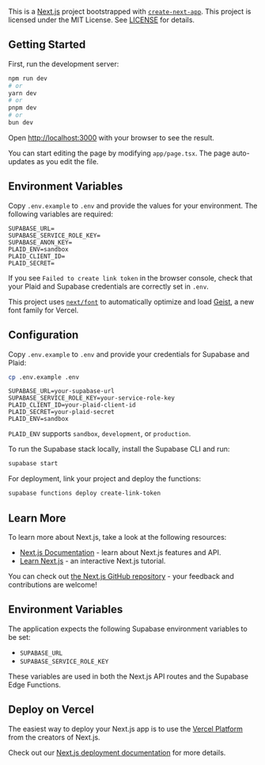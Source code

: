 This is a [Next.js](https://nextjs.org) project bootstrapped with [`create-next-app`](https://nextjs.org/docs/app/api-reference/cli/create-next-app).
This project is licensed under the MIT License. See [LICENSE](LICENSE) for details.

## Getting Started

First, run the development server:

```bash
npm run dev
# or
yarn dev
# or
pnpm dev
# or
bun dev
```

Open [http://localhost:3000](http://localhost:3000) with your browser to see the result.

You can start editing the page by modifying `app/page.tsx`. The page auto-updates as you edit the file.

## Environment Variables

Copy `.env.example` to `.env` and provide the values for your environment. The following variables are required:

```
SUPABASE_URL=
SUPABASE_SERVICE_ROLE_KEY=
SUPABASE_ANON_KEY=
PLAID_ENV=sandbox
PLAID_CLIENT_ID=
PLAID_SECRET=
```

If you see `Failed to create link token` in the browser console, check that your
Plaid and Supabase credentials are correctly set in `.env`.

This project uses [`next/font`](https://nextjs.org/docs/app/building-your-application/optimizing/fonts) to automatically optimize and load [Geist](https://vercel.com/font), a new font family for Vercel.

## Configuration

Copy `.env.example` to `.env` and provide your credentials for Supabase and Plaid:

```bash
cp .env.example .env
```

```
SUPABASE_URL=your-supabase-url
SUPABASE_SERVICE_ROLE_KEY=your-service-role-key
PLAID_CLIENT_ID=your-plaid-client-id
PLAID_SECRET=your-plaid-secret
PLAID_ENV=sandbox
```

`PLAID_ENV` supports `sandbox`, `development`, or `production`.

To run the Supabase stack locally, install the Supabase CLI and run:

```bash
supabase start
```

For deployment, link your project and deploy the functions:

```bash
supabase functions deploy create-link-token
```

## Learn More

To learn more about Next.js, take a look at the following resources:

- [Next.js Documentation](https://nextjs.org/docs) - learn about Next.js features and API.
- [Learn Next.js](https://nextjs.org/learn) - an interactive Next.js tutorial.

You can check out [the Next.js GitHub repository](https://github.com/vercel/next.js) - your feedback and contributions are welcome!

## Environment Variables

The application expects the following Supabase environment variables to be set:

- `SUPABASE_URL`
- `SUPABASE_SERVICE_ROLE_KEY`

These variables are used in both the Next.js API routes and the Supabase Edge Functions.

## Deploy on Vercel

The easiest way to deploy your Next.js app is to use the [Vercel Platform](https://vercel.com/new?utm_medium=default-template&filter=next.js&utm_source=create-next-app&utm_campaign=create-next-app-readme) from the creators of Next.js.

Check out our [Next.js deployment documentation](https://nextjs.org/docs/app/building-your-application/deploying) for more details.
